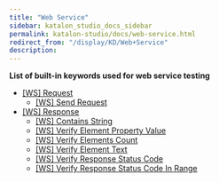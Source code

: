 ```yaml
---
title: "Web Service" 
sidebar: katalon_studio_docs_sidebar
permalink: katalon-studio/docs/web-service.html 
redirect_from: "/display/KD/Web+Service" 
description: 
---
```

**List of built-in keywords used for web service testing**

*   [\[WS\] Request](/display/KD/%5BWS%5D+Request)
    *   [\[WS\] Send Request](/display/KD/%5BWS%5D+Send+Request)
*   [\[WS\] Response](/display/KD/%5BWS%5D+Response)
    *   [\[WS\] Contains String](/display/KD/%5BWS%5D+Contains+String)
    *   [\[WS\] Verify Element Property Value](/display/KD/%5BWS%5D+Verify+Element+Property+Value)
    *   [\[WS\] Verify Elements Count](/display/KD/%5BWS%5D+Verify+Elements+Count)
    *   [\[WS\] Verify Element Text](/display/KD/%5BWS%5D+Verify+Element+Text)
    *   [\[WS\] Verify Response Status Code](/display/KD/%5BWS%5D+Verify+Response+Status+Code)
    *   [\[WS\] Verify Response Status Code In Range](/display/KD/%5BWS%5D+Verify+Response+Status+Code+In+Range)
